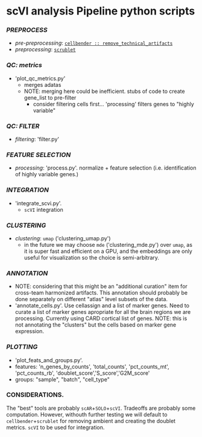 # scVI analysis Pipeline python scripts


### _PREPROCESS_
- _pre-preprocessing_: [`cellbender :: remove_technical_artifacts`](../../../workflows/preprocess/preprocess.wdl)
- _preprocessing_: [`scrublet`]('preprocess.py') 

### _QC: metrics_
- 'plot_qc_metrics.py'
    - merges adatas
    - NOTE:  merging here could be inefficient.  stubs of code to create gene_list to pre-filter 
        - consider filtering cells first... 'processing' filters genes to "highly variable"

### _QC: FILTER_ 
- _filtering_: 'filter.py'

### _FEATURE SELECTION_ 
- _processing_: 'process.py'.  normalize + feature selection (i.e. identification of highly variable genes.)

### _INTEGRATION_
- 'integrate_scvi.py'.  
    - `scVI` integration 

### _CLUSTERING_
- _clustering_: `umap` ('clustering_umap.py') 
    - in the future we may choose `mde` ('clustering_mde.py') over `umap`, as it is super fast and efficient on a GPU, and the embeddings are only useful for visualization so the choice is semi-arbitrary.


### _ANNOTATION_
- NOTE:  considering that this might be an "additional curation" item for cross-team harmonized artifacts.  This annotation should probably be done separately on different "atlas" level subsets of the data.
- 'annotate_cells.py'.  Use cellassign and a list of marker genes.  Need to curate a list of marker genes apropriate for all the brain regions we are processing.  Currently using CARD cortical list of genes.  NOTE: this is not annotating the "clusters" but the cells based on marker gene expression.

### _PLOTTING_
- 'plot_feats_and_groups.py'.  
- features: 'n_genes_by_counts', 'total_counts', 'pct_counts_mt', 'pct_counts_rb', 'doublet_score','S_score','G2M_score'
- groups: "sample", "batch", "cell_type"

### CONSIDERATIONS.
The "best" tools are probably `scAR`+`SOLO`+`scVI`.   Tradeoffs are probably some computation.  However, withouth further testing
we will default to `cellbender`+`scrublet` for removing ambient and creating the doublet metrics. `scVI` to be used for integration.

